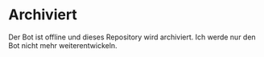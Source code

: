 # Archiviert

Der Bot ist offline und dieses Repository wird archiviert. Ich werde nur den Bot nicht mehr weiterentwickeln.
